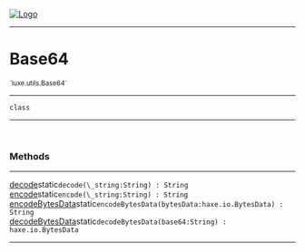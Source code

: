 
[![Logo](../../../images/logo.png)](../../../api/index.html)

---



<h1>Base64</h1>
<small>`luxe.utils.Base64`</small>



---

`class`

---

&nbsp;
&nbsp;







<h3>Methods</h3> <hr/><span class="method apipage">
            <a name="decode"><a class="lift" href="#decode">decode</a></a><span class="inline-block static">static</span><code class="signature apipage">decode(\_string:String<span></span>) : String</code><br/><span class="small_desc_flat"></span>
        </span>
    <span class="method apipage">
            <a name="encode"><a class="lift" href="#encode">encode</a></a><span class="inline-block static">static</span><code class="signature apipage">encode(\_string:String<span></span>) : String</code><br/><span class="small_desc_flat"></span>
        </span>
    <span class="method apipage">
            <a name="encodeBytesData"><a class="lift" href="#encodeBytesData">encodeBytesData</a></a><span class="inline-block static">static</span><code class="signature apipage">encodeBytesData(bytesData:haxe.io.BytesData<span></span>) : String</code><br/><span class="small_desc_flat"></span>
        </span>
    <span class="method apipage">
            <a name="decodeBytesData"><a class="lift" href="#decodeBytesData">decodeBytesData</a></a><span class="inline-block static">static</span><code class="signature apipage">decodeBytesData(base64:String<span></span>) : haxe.io.BytesData</code><br/><span class="small_desc_flat"></span>
        </span>
    





---

&nbsp;
&nbsp;
&nbsp;
&nbsp;